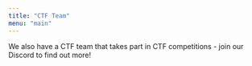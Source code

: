 ```yaml
---
title: "CTF Team"
menu: "main"
---
```


We also have a CTF team that takes part in CTF competitions - join our Discord to find out more!


<!-- nick stuff from here: https://maplebacon.org/competitive_team/ -->
